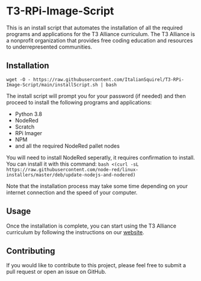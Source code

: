 # T3-RPi-Image-Script

This is an install script that automates the installation of all the required programs and applications for the T3 Alliance curriculum. The T3 Alliance is a nonprofit organization that provides free coding education and resources to underrepresented communities.



## Installation ##

```wget -O - https://raw.githubusercontent.com/ItalianSquirel/T3-RPi-Image-Script/main/installScript.sh | bash```

The install script will prompt you for your password (if needed) and then proceed to install the following programs and applications:

* Python 3.8
* NodeRed
* Scratch
* RPi Imager
* NPM
* and all the required NodeRed pallet nodes

You will need to install NodeRed seperatly, it requires confirmation to install. You can install it with this command:
```bash <(curl -sL https://raw.githubusercontent.com/node-red/linux-installers/master/deb/update-nodejs-and-nodered)```

Note that the installation process may take some time depending on your internet connection and the speed of your computer.

## Usage ##

Once the installation is complete, you can start using the T3 Alliance curriculum by following the instructions on our [website](makerpace.alaska.edu).

## Contributing ##

If you would like to contribute to this project, please feel free to submit a pull request or open an issue on GitHub.
